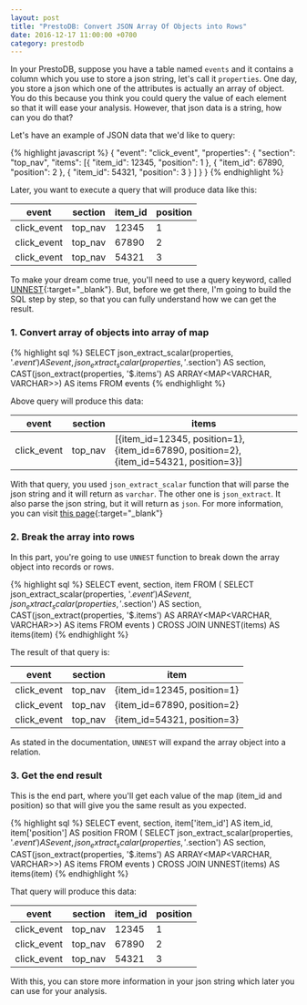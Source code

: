 ```yaml
---
layout: post
title: "PrestoDB: Convert JSON Array Of Objects into Rows"
date: 2016-12-17 11:00:00 +0700
category: prestodb
---
```

In your PrestoDB, suppose you have a table named `events` and it contains a column which you use to store a json string, let's call it `properties`.
One day, you store a json which one of the attributes is actually an array of object.
You do this because you think you could query the value of each element so that it will ease your analysis.
However, that json data is a string, how can you do that?

Let's have an example of JSON data that we'd like to query:

{% highlight javascript %}
{
  "event": "click_event",
  "properties": {
    "section": "top_nav",
    "items": [{
        "item_id": 12345,
        "position": 1
      }, {
        "item_id": 67890,
        "position": 2
      }, {
        "item_id": 54321,
        "position": 3
      }
    ]
  }
}
{% endhighlight %}

Later, you want to execute a query that will produce data like this:

| event       | section | item_id | position |
|-------------|---------|---------|----------|
| click_event | top_nav | 12345   | 1        |
| click_event | top_nav | 67890   | 2        |
| click_event | top_nav | 54321   | 3        |

To make your dream come true, you'll need to use a query keyword, called [UNNEST](https://prestodb.io/docs/current/sql/select.html){:target="_blank"}.
But, before we get there, I'm going to build the SQL step by step, so that you can fully understand how we can get the result.

### 1. Convert array of objects into array of map

{% highlight sql %}
SELECT
  json_extract_scalar(properties, '$.event') AS event,
  json_extract_scalar(properties, '$.section') AS section,
  CAST(json_extract(properties, '$.items') AS ARRAY<MAP<VARCHAR, VARCHAR>>) AS items
FROM
  events
{% endhighlight %}

Above query will produce this data:

| event       | section |                                        items                                            |
|-------------|---------|-----------------------------------------------------------------------------------------|
| click_event | top_nav | [{item_id=12345, position=1}, {item_id=67890, position=2}, {item_id=54321, position=3}] |

With that query, you used `json_extract_scalar` function that will parse the json string and it will return as `varchar`.
The other one is `json_extract`. It also parse the json string, but it will return as `json`. For more information, you can visit [this page](https://prestodb.io/docs/current/functions/json.html){:target="_blank"}

### 2. Break the array into rows

In this part, you're going to use `UNNEST` function to break down the array object into records or rows.

{% highlight sql %}
SELECT
  event,
  section,
  item
FROM
(
  SELECT
    json_extract_scalar(properties, '$.event') AS event,
    json_extract_scalar(properties, '$.section') AS section,
    CAST(json_extract(properties, '$.items') AS ARRAY<MAP<VARCHAR, VARCHAR>>) AS items
  FROM
    events
)
CROSS JOIN UNNEST(items) AS items(item)
{% endhighlight %}

The result of that query is:

| event       | section |             item            |
|-------------|---------|-----------------------------|
| click_event | top_nav | {item_id=12345, position=1} |
| click_event | top_nav | {item_id=67890, position=2} |
| click_event | top_nav | {item_id=54321, position=3} |

As stated in the documentation, `UNNEST` will expand the array object into a relation.

### 3. Get the end result

This is the end part, where you'll get each value of the map (item_id and position) so that will give you the same result as you expected.

{% highlight sql %}
SELECT
  event,
  section,
  item['item_id'] AS item_id,
  item['position'] AS position
FROM
(
  SELECT
    json_extract_scalar(properties, '$.event') AS event,
    json_extract_scalar(properties, '$.section') AS section,
    CAST(json_extract(properties, '$.items') AS ARRAY<MAP<VARCHAR, VARCHAR>>) AS items
  FROM
    events
)
CROSS JOIN UNNEST(items) AS items(item)
{% endhighlight %}

That query will produce this data:

| event       | section | item_id | position |
|-------------|---------|---------|----------|
| click_event | top_nav | 12345   | 1        |
| click_event | top_nav | 67890   | 2        |
| click_event | top_nav | 54321   | 3        |

With this, you can store more information in your json string which later you can use for your analysis.
